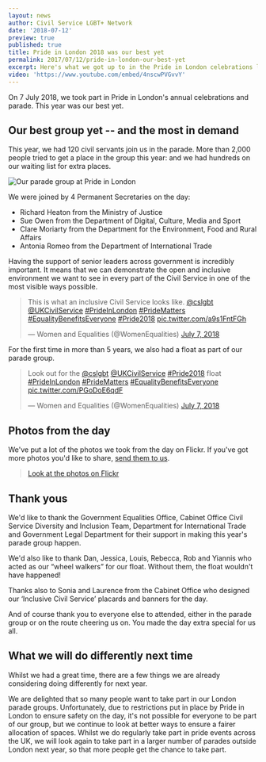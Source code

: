 ```yaml
---
layout: news
author: Civil Service LGBT+ Network
date: '2018-07-12'
preview: true
published: true
title: Pride in London 2018 was our best yet
permalink: 2017/07/12/pride-in-london-our-best-yet
excerpt: Here's what we got up to in the Pride in London celebrations last weekend.
video: 'https://www.youtube.com/embed/4nscwPVGvvY'
---
```

On 7 July 2018, we took part in Pride in London's annual celebrations and parade. This year was our best yet. 

## Our best group yet -- and the most in demand

This year, we had 120 civil servants join us in the parade. More than 2,000 people tried to get a place in the group this year: and we had hundreds on our waiting list for extra places. 

![Our parade group at Pride in London]({{site.baseurl}}/assets/images/posts/whole-group-pride-in-london.jpg)

We were joined by 4 Permanent Secretaries on the day: 

- Richard Heaton from the Ministry of Justice
- Sue Owen from the Department of Digital, Culture, Media and Sport
- Clare Moriarty from the Department for the Environment, Food and Rural Affairs
- Antonia Romeo from the Department of International Trade

Having the support of senior leaders across government is incredibly important. It means that we can demonstrate the open and inclusive environment we want to see in every part of the Civil Service in one of the most visible ways possible.

<blockquote class="twitter-tweet" data-lang="en"><p lang="en" dir="ltr">This is what an inclusive Civil Service looks like. <a href="https://twitter.com/cslgbt?ref_src=twsrc%5Etfw">@cslgbt</a> <a href="https://twitter.com/UKCivilService?ref_src=twsrc%5Etfw">@UKCivilService</a> <a href="https://twitter.com/hashtag/PrideInLondon?src=hash&amp;ref_src=twsrc%5Etfw">#PrideInLondon</a> <a href="https://twitter.com/hashtag/PrideMatters?src=hash&amp;ref_src=twsrc%5Etfw">#PrideMatters</a> <a href="https://twitter.com/hashtag/EqualityBenefitsEveryone?src=hash&amp;ref_src=twsrc%5Etfw">#EqualityBenefitsEveryone</a> <a href="https://twitter.com/hashtag/Pride2018?src=hash&amp;ref_src=twsrc%5Etfw">#Pride2018</a> <a href="https://t.co/a9s1FntFGh">pic.twitter.com/a9s1FntFGh</a></p>&mdash; Women and Equalities (@WomenEqualities) <a href="https://twitter.com/WomenEqualities/status/1015652218870161409?ref_src=twsrc%5Etfw">July 7, 2018</a></blockquote> <script async src="https://platform.twitter.com/widgets.js" charset="utf-8"></script> 

For the first time in more than 5 years, we also had a float as part of our parade group. 

<blockquote class="twitter-tweet" data-lang="en"><p lang="en" dir="ltr">Look out for the <a href="https://twitter.com/cslgbt?ref_src=twsrc%5Etfw">@cslgbt</a> <a href="https://twitter.com/UKCivilService?ref_src=twsrc%5Etfw">@UKCivilService</a> <a href="https://twitter.com/hashtag/Pride2018?src=hash&amp;ref_src=twsrc%5Etfw">#Pride2018</a> float <a href="https://twitter.com/hashtag/PrideInLondon?src=hash&amp;ref_src=twsrc%5Etfw">#PrideInLondon</a> <a href="https://twitter.com/hashtag/PrideMatters?src=hash&amp;ref_src=twsrc%5Etfw">#PrideMatters</a> <a href="https://twitter.com/hashtag/EqualityBenefitsEveryone?src=hash&amp;ref_src=twsrc%5Etfw">#EqualityBenefitsEveryone</a> <a href="https://t.co/PGoDoE6qdF">pic.twitter.com/PGoDoE6qdF</a></p>&mdash; Women and Equalities (@WomenEqualities) <a href="https://twitter.com/WomenEqualities/status/1015589146939875328?ref_src=twsrc%5Etfw">July 7, 2018</a></blockquote> <script async src="https://platform.twitter.com/widgets.js" charset="utf-8"></script> 

## Photos from the day

We've put a lot of the photos we took from the day on Flickr. If you've got more photos you'd like to share, [send them to us](/about/contact-us/).

> [Look at the photos on Flickr]()

## Thank yous

We'd like to thank the Government Equalities Office, Cabinet Office Civil Service Diversity and Inclusion Team, Department for International Trade and Government Legal Department for their support in making this year's parade group happen. 

We'd also like to thank Dan, Jessica, Louis, Rebecca, Rob and Yiannis who acted as our “wheel walkers” for our float. Without them, the float wouldn't have happened! 

Thanks also to Sonia and Laurence from the Cabinet Office who designed our ‘Inclusive Civil Service’ placards and banners for the day.

And of course thank you to everyone else to attended, either in the parade group or on the route cheering us on. You made the day extra special for us all.

## What we will do differently next time 

Whilst we had a great time, there are a few things we are already considering doing differently for next year.

We are delighted that so many people want to take part in our London parade groups. Unfortunately, due to restrictions put in place by Pride in London to ensure safety on the day, it's not possible for everyone to be part of our group, but we continue to look at better ways to ensure a fairer allocation of spaces. Whilst we do regularly take part in pride events across the UK, we will look again to take part in a larger number of parades outside London next year, so that more people get the chance to take part.
